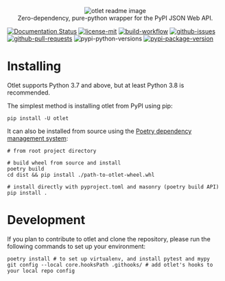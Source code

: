 <div align="center">
    <img src="https://commedesgarcons.s-ul.eu/Ht5pZjlN" alt="otlet readme image"><br>
    Zero-dependency, pure-python wrapper for the PyPI JSON Web API.
</div>

[![Documentation Status](https://readthedocs.org/projects/otlet/badge/?version=latest)](https://otlet.readthedocs.io/en/latest/?badge=latest)
[![license-mit](https://img.shields.io/pypi/l/otlet)](https://github.com/nhtnr/otlet/blob/main/LICENSE)
[![build-workflow](https://github.com/nhtnr/otlet/actions/workflows/pytest.yml/badge.svg?branch=main&event=push)](https://github.com/nhtnr/otlet/actions/workflows/pytest.yml)
[![github-issues](https://img.shields.io/github/issues/nhtnr/otlet)](https://github.com/astro-devel/nhtnr/otlet)
[![github-pull-requests](https://img.shields.io/github/issues-pr/nhtnr/otlet)](https://github.com/nhtnr/otlet/pulls)
![pypi-python-versions](https://img.shields.io/pypi/pyversions/otlet)
[![pypi-package-version](https://img.shields.io/pypi/v/otlet)](https://pypi.org/project/otlet/)

# Installing

Otlet supports Python 3.7 and above, but at least Python 3.8 is recommended.

The simplest method is installing otlet from PyPI using pip:  
  
```pip install -U otlet```

It can also be installed from source using the [Poetry dependency management system](https://python-poetry.org/):  
  
```
# from root project directory

# build wheel from source and install
poetry build
cd dist && pip install ./path-to-otlet-wheel.whl

# install directly with pyproject.toml and masonry (poetry build API)
pip install .
```

# Development

If you plan to contribute to otlet and clone the repository, please run the following commands to set up your environment:

```
poetry install # to set up virtualenv, and install pytest and mypy
git config --local core.hooksPath .githooks/ # add otlet's hooks to your local repo config
```
